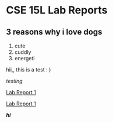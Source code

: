 # CSE 15L Lab Reports
## 3 reasons why i love dogs
1. cute
2. cuddly
3. energeti

hii,, this is a test : )

*testing*

[Lab Report 1](lab-report-1-week-2.html)

[Lab Report 1](https://samlucio.github.io/cse15l-lab-reports/labReport1.html)

***hi***